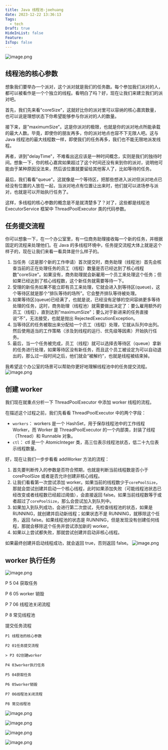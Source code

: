 ```yaml
---
title: Java 线程池-joehuang
date: 2023-12-22 13:36:13
Tags:
  - tech
Draft: true
HideInList: false
Feature: 
IsTop: false
---
```


![image.png](https://bestkxt.oss-cn-guangzhou.aliyuncs.com/img/202312221336660.png)

## 线程池的核心参数

想象我们要举办一个派对，这个派对就是我们的任务数。每个参加我们派对的人，都可以被看作是一个个独立的线程。看明白了吗？好，现在让我们来建立我们的派对吧。

首先，我们先来看"coreSize"，这就好比你的派对里可以容纳的核心嘉宾数量，也可以说是理想状态下你希望能够参与你派对的人的数量。

接下来，是"maximumSize"。这是你派对的极限，也就是你的派对地点所能承载的最大人数。毕竟，即使你的朋友再多，你的派对地点也容不下无限人吧。这与 Java 线程池的最大线程数一样，即使我们的任务再多，我们也不能无限地派发线程。

再者，讲到"delayTime"，不难看出这应该是一种时间概念，实则是我们的独待时间。想象一下，你的核心嘉宾如果超过了这个时间还没有来到你的派对，说明他可能由于某种原因没法来，然后该位置就要留给其他客人了，比如等待的任务。

最后，我们看看"queue"。这就像是一个等待区，把那些想进入派对但派对地点已经没有位置的人放在一起，当派对地点有位置让出来时，他们就可以进场参与派对，也就是可以开始执行任务了。

这样，多线程的核心参数的概念是不是就清楚多了？对了，这些都是线程池 ExecutorService 框架中 ThreadPoolExecutor 类的代码参数。

## 任务提交流程

你可以想象一下，在一个办公室里，有一位商务助理接收每一个新的任务，并根据固定的流程来处理他们。在 Java 的多线程环境中，任务提交流程大体上就是这个样子的，现在让我们来看一看具体是什么样子的。

1. 当任务（这是那个新的工作申请）首次提交时，商务助理（线程池）首先会核查当前的正在处理任务的员工（线程）数量是否已经达到了核心线程数"coreSize"。如果没有，商务助理就会新雇用一个员工来处理这个任务；但如果已经达到了核心线程数，这个新任务就需要等待一下。
2. 受理的新任务如果不能立即有员工来处理，它就会进入到等待区(queue)，这个等待区就是那个“排队等待的场所”。它会整齐排队等待被处理。
3. 如果等待区(queue)已经满了，也就是说，已经没有足够的空间容纳更多等待处理的任务，这时，商务助理（线程池）就需要做出决定了：要么雇用额外的员工（线程），直到达到"maximumSize"；要么对于新进来的任务直接说“不”，无法接受，也就是抛出 RejectedExecutionException。
4. 当等待区的任务被取出来分配给一个员工（线程）处理，它就从队列中出列。然后使用适当的工作策略（涉及到线程的运行、优先级等因素）开始执行任务。
5. 最后，当一个任务被完成，员工（线程）就可以选择去等待区（queue）拿新的任务进行处理，如果等待区没有新任务，而且这个员工被设定为可以自动退出的，那么过一段时间之后，他们就会“被解约”，也就是线程被结束掉。

我希望这个办公室的场景可以帮助你更好地理解线程池中的任务提交流程。
![image.png](https://bestkxt.oss-cn-guangzhou.aliyuncs.com/img/202312221337838.png)

## 创建 worker

我们现在就重点分析一下 ThreadPoolExecutor 中添加 worker 线程的流程。

在描述这个过程之前，我们先看看 ThreadPoolExecutor 中的两个字段：

- `workers`： workers 是一个 HashSet，用于保存线程池中的工作线程 Worker，而 Worker 是 ThreadPoolExecutor 的一个内部类，封装了线程（Thread）和 Runnable 对象。
- `ctl`： ctl 是一个 AtomicInteger 类，高三位表示线程池状态，低二十九位表示线程数量。

好，现在让我们一步步看看 addWorker 方法的流程：

1. 首先要判断传入的参数是否符合预期，也就是判断当前线程数是否小于 corePoolSize 或者是否允许创建非核心线程。
2. 让我们看看第一次尝试添加 worker。如果当前的线程数少于`corePoolSize`，那就会尝试创建并启动一个核心线程，此时如果添加失败（可能线程池状态已经改变或者线程数已经超过阈值），会直接返回 false。如果当前线程数等于或者超过了`corePoolSize`，那么会尝试加入到队列中。
3. 如果加入到队列成功，会进行第二次尝试，先检查线程池的状态，如果是 RUNNING，就创建并启动新线程；如果状态不是 RUNNING，就移除这个任务，返回 false。如果线程池的状态是 RUNNING，但是发现没有创建任何线程，那就会移除这个任务并尝试添加新的 worker。
4. 如果以上尝试都失败，那就尝试创建并启动非核心线程。

如果最终创建并启动线程成功，就会返回 true，否则返回 false。
![image.png](https://bestkxt.oss-cn-guangzhou.aliyuncs.com/img/202312221338243.png)

## worker 执行任务


![image.png](https://bestkxt.oss-cn-guangzhou.aliyuncs.com/img/202312221339992.png)

P 5 04 获取任务

P 6 05 worker 销毁

P 7 06 线程池关闭流程

P 8 常见线程池

提交任务流程

```
P1 线程池的核心参数

P2 01任务提交流程

> P3 02创建worker

P4 03worker执行任务

P5 04获取任务

P6 05worker销毁

P7 06线程池关闭流程

P8 常见线程池

```





![image.png](https://bestkxt.oss-cn-guangzhou.aliyuncs.com/img/202312221339771.png)

![image.png](https://bestkxt.oss-cn-guangzhou.aliyuncs.com/img/202312221339932.png)

![image.png](https://bestkxt.oss-cn-guangzhou.aliyuncs.com/img/202312221340839.png)

![image.png](https://bestkxt.oss-cn-guangzhou.aliyuncs.com/img/202312221340765.png)

<!--more-->

